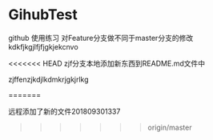 
# GihubTest
github 使用练习
对Feature分支做不同于master分支的修改
kdkfjkgjlfjfjgkjekcnvo

<<<<<<< HEAD
zjf分支本地添加新东西到README.md文件中

zjffenzjkdjlkdmkrjgkjrlkg


=======






远程添加了新的文件201809301337
>>>>>>> origin/master
